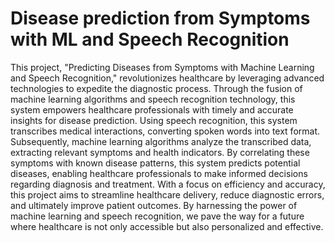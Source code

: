 # Disease prediction from Symptoms with ML and Speech Recognition
 This project, "Predicting Diseases from Symptoms with Machine Learning and Speech Recognition," revolutionizes healthcare by leveraging advanced technologies to expedite the diagnostic process. Through the fusion of machine learning algorithms and speech recognition technology, this system empowers healthcare professionals with timely and accurate insights for disease prediction.  Using speech recognition, this system transcribes medical interactions, converting spoken words into text format. Subsequently, machine learning algorithms analyze the transcribed data, extracting relevant symptoms and health indicators. By correlating these symptoms with known disease patterns, this system predicts potential diseases, enabling healthcare professionals to make informed decisions regarding diagnosis and treatment.  With a focus on efficiency and accuracy, this project aims to streamline healthcare delivery, reduce diagnostic errors, and ultimately improve patient outcomes. By harnessing the power of machine learning and speech recognition, we pave the way for a future where healthcare is not only accessible but also personalized and effective.
